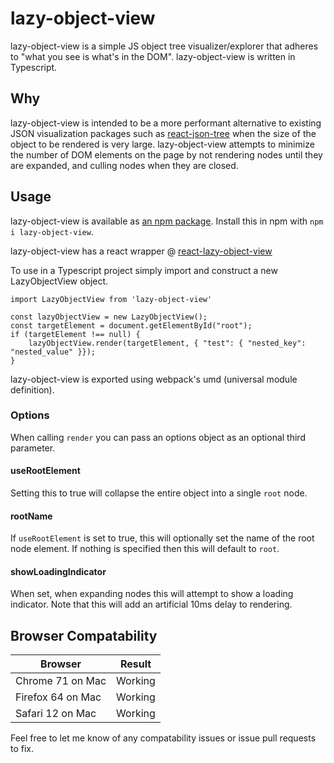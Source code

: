 # lazy-object-view
lazy-object-view is a simple JS object tree visualizer/explorer that adheres to "what you see is what's in the DOM". lazy-object-view is written in Typescript.

## Why
lazy-object-view is intended to be a more performant alternative to existing JSON visualization packages such as [react-json-tree](https://www.npmjs.com/package/react-json-tree) when the size of the object to be rendered is very large. lazy-object-view attempts to minimize the number of DOM elements on the page by not rendering nodes until they are expanded, and culling nodes when they are closed.

## Usage
lazy-object-view is available as [an npm package](https://www.npmjs.com/package/lazy-object-view). Install this in npm with `npm i lazy-object-view`.

lazy-object-view has a react wrapper @ [react-lazy-object-view](https://github.com/ameerkat/react-lazy-object-view)

To use in a Typescript project simply import and construct a new LazyObjectView object.

```
import LazyObjectView from 'lazy-object-view'

const lazyObjectView = new LazyObjectView();
const targetElement = document.getElementById("root");
if (targetElement !== null) {
    lazyObjectView.render(targetElement, { "test": { "nested_key": "nested_value" }});
}
```

lazy-object-view is exported using webpack's umd (universal module definition).

### Options
When calling `render` you can pass an options object as an optional third parameter.

#### useRootElement
Setting this to true will collapse the entire object into a single `root` node.

#### rootName
If `useRootElement` is set to true, this will optionally set the name of the root node element. If nothing is specified then this will default to `root`.

#### showLoadingIndicator
When set, when expanding nodes this will attempt to show a loading indicator. Note that this will add an artificial 10ms delay to rendering.

## Browser Compatability
| Browser  | Result |
| ------------- | ------------- |
| Chrome 71 on Mac  | Working  |
| Firefox 64 on Mac   | Working  |
| Safari 12 on Mac | Working |

Feel free to let me know of any compatability issues or issue pull requests to fix.
